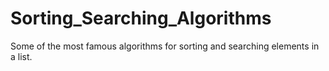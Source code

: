 # Sorting_Searching_Algorithms
Some of the most famous algorithms for sorting and searching elements in a list.
